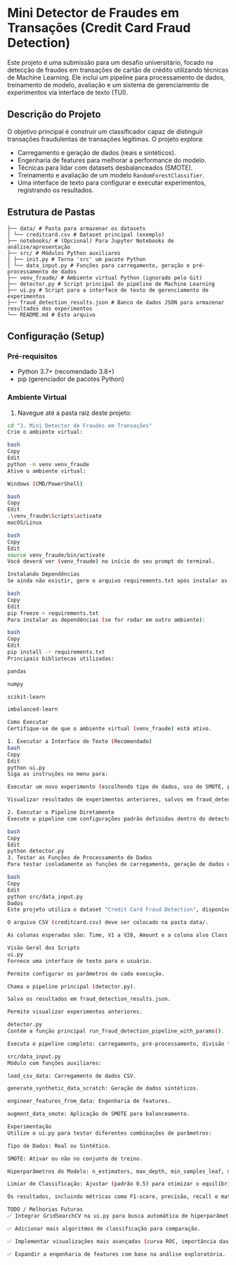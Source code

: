 # Mini Detector de Fraudes em Transações (Credit Card Fraud Detection)

Este projeto é uma submissão para um desafio universitário, focado na detecção de fraudes em transações de cartão de crédito utilizando técnicas de Machine Learning. Ele inclui um pipeline para processamento de dados, treinamento de modelo, avaliação e um sistema de gerenciamento de experimentos via interface de texto (TUI).

## Descrição do Projeto

O objetivo principal é construir um classificador capaz de distinguir transações fraudulentas de transações legítimas. O projeto explora:

- Carregamento e geração de dados (reais e sintéticos).
- Engenharia de features para melhorar a performance do modelo.
- Técnicas para lidar com datasets desbalanceados (SMOTE).
- Treinamento e avaliação de um modelo `RandomForestClassifier`.
- Uma interface de texto para configurar e executar experimentos, registrando os resultados.

## Estrutura de Pastas
```
├── data/ # Pasta para armazenar os datasets
│ └── creditcard.csv # Dataset principal (exemplo)
├── notebooks/ # (Opcional) Para Jupyter Notebooks de análise/apresentação
├── src/ # Módulos Python auxiliares
│ ├── init.py # Torna 'src' um pacote Python
│ └── data_input.py # Funções para carregamento, geração e pré-processamento de dados
├── venv_fraude/ # Ambiente virtual Python (ignorado pelo Git)
├── detector.py # Script principal do pipeline de Machine Learning
├── ui.py # Script para a interface de texto de gerenciamento de experimentos
├── fraud_detection_results.json # Banco de dados JSON para armazenar resultados dos experimentos
└── README.md # Este arquivo
```
## Configuração (Setup)

### Pré-requisitos

- Python 3.7+ (recomendado 3.8+)
- pip (gerenciador de pacotes Python)

### Ambiente Virtual

1. Navegue até a pasta raiz deste projeto:

```bash
cd "3. Mini Detector de Fraudes em Transações"
Crie o ambiente virtual:

bash
Copy
Edit
python -m venv venv_fraude
Ative o ambiente virtual:

Windows (CMD/PowerShell)

bash
Copy
Edit
.\venv_fraude\Scripts\activate
macOS/Linux

bash
Copy
Edit
source venv_fraude/bin/activate
Você deverá ver (venv_fraude) no início do seu prompt do terminal.

Instalando Dependências
Se ainda não existir, gere o arquivo requirements.txt após instalar as bibliotecas necessárias:

bash
Copy
Edit
pip freeze > requirements.txt
Para instalar as dependências (se for rodar em outro ambiente):

bash
Copy
Edit
pip install -r requirements.txt
Principais bibliotecas utilizadas:

pandas

numpy

scikit-learn

imbalanced-learn

Como Executar
Certifique-se de que o ambiente virtual (venv_fraude) está ativo.

1. Executar a Interface de Texto (Recomendado)
bash
Copy
Edit
python ui.py
Siga as instruções no menu para:

Executar um novo experimento (escolhendo tipo de dados, uso de SMOTE, parâmetros do modelo e limiar de classificação).

Visualizar resultados de experimentos anteriores, salvos em fraud_detection_results.json.

2. Executar o Pipeline Diretamente
Execute o pipeline com configurações padrão definidas dentro do detector.py:

bash
Copy
Edit
python detector.py
3. Testar as Funções de Processamento de Dados
Para testar isoladamente as funções de carregamento, geração de dados e SMOTE:

bash
Copy
Edit
python src/data_input.py
Dados
Este projeto utiliza o dataset "Credit Card Fraud Detection", disponível no Kaggle.

O arquivo CSV (creditcard.csv) deve ser colocado na pasta data/.

As colunas esperadas são: Time, V1 a V28, Amount e a coluna alvo Class (onde 1 indica fraude).

Visão Geral dos Scripts
ui.py
Fornece uma interface de texto para o usuário.

Permite configurar os parâmetros de cada execução.

Chama o pipeline principal (detector.py).

Salva os resultados em fraud_detection_results.json.

Permite visualizar experimentos anteriores.

detector.py
Contém a função principal run_fraud_detection_pipeline_with_params().

Executa o pipeline completo: carregamento, pré-processamento, divisão treino/teste, SMOTE (opcional), treinamento (RandomForestClassifier), avaliação e geração de métricas.

src/data_input.py
Módulo com funções auxiliares:

load_csv_data: Carregamento de dados CSV.

generate_synthetic_data_scratch: Geração de dados sintéticos.

engineer_features_from_data: Engenharia de features.

augment_data_smote: Aplicação de SMOTE para balanceamento.

Experimentação
Utilize o ui.py para testar diferentes combinações de parâmetros:

Tipo de Dados: Real ou Sintético.

SMOTE: Ativar ou não no conjunto de treino.

Hiperparâmetros do Modelo: n_estimators, max_depth, min_samples_leaf, min_samples_split.

Limiar de Classificação: Ajustar (padrão 0.5) para otimizar o equilíbrio entre precisão e recall.

Os resultados, incluindo métricas como F1-score, precisão, recall e matriz de confusão, são salvos em fraud_detection_results.json.

TODO / Melhorias Futuras
✅ Integrar GridSearchCV na ui.py para busca automática de hiperparâmetros.

✅ Adicionar mais algoritmos de classificação para comparação.

✅ Implementar visualizações mais avançadas (curva ROC, importância das features).

✅ Expandir a engenharia de features com base na análise exploratória.


